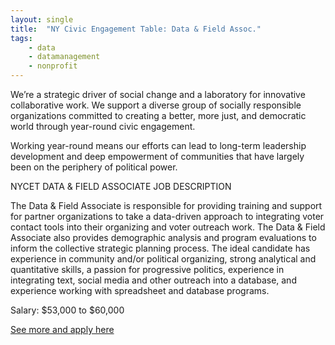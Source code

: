 ```yaml
---
layout: single
title:  "NY Civic Engagement Table: Data & Field Assoc."
tags: 
    - data
    - datamanagement
    - nonprofit
---
```


We’re a strategic driver of social change and a laboratory for innovative collaborative work.  We support a diverse group of socially responsible organizations committed to creating a better, more just, and democratic world through year-round civic engagement.

Working year-round means our efforts can lead to long-term leadership development and deep empowerment of communities that have largely been on the periphery of political power.


NYCET DATA & FIELD ASSOCIATE JOB DESCRIPTION

The Data & Field Associate is responsible for providing training and support for partner organizations to take a data-driven approach to integrating voter contact tools into their organizing and voter outreach work. The Data & Field Associate also provides demographic analysis and program evaluations to inform the collective strategic planning process. The ideal candidate has experience in community and/or political organizing, strong analytical and quantitative skills, a passion for progressive politics, experience in integrating text, social media and other outreach into a database, and experience working with spreadsheet and database programs.


Salary: $53,000 to $60,000


[See more and apply here](https://nexusmanagement.bamboohr.com/jobs/view.php?id=80)
